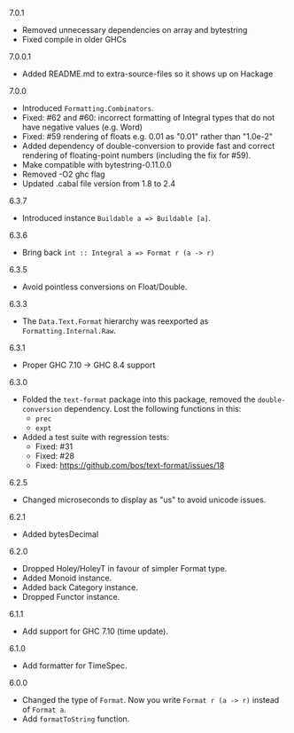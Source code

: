 7.0.1

* Removed unnecessary dependencies on array and bytestring
* Fixed compile in older GHCs

7.0.0.1

* Added README.md to extra-source-files so it shows up on Hackage

7.0.0

* Introduced `Formatting.Combinators`.
* Fixed: #62 and #60: incorrect formatting of Integral types that do not have negative values (e.g. Word)
* Fixed: #59 rendering of floats e.g. 0.01 as "0.01" rather than "1.0e-2"
* Added dependency of double-conversion to provide fast and correct rendering of floating-point numbers (including the fix for #59).
* Make compatible with bytestring-0.11.0.0
* Removed -O2 ghc flag
* Updated .cabal file version from 1.8 to 2.4

6.3.7

* Introduced instance `Buildable a => Buildable [a]`.

6.3.6

* Bring back `int :: Integral a => Format r (a -> r)`

6.3.5

* Avoid pointless conversions on Float/Double.

6.3.3

* The `Data.Text.Format` hierarchy was reexported as
  `Formatting.Internal.Raw`.

6.3.1

* Proper GHC 7.10 -> GHC 8.4 support

6.3.0

* Folded the `text-format` package into this package, removed the
  `double-conversion` dependency. Lost the following functions in
  this:
  * `prec`
  * `expt`
* Added a test suite with regression tests:
  * Fixed: #31
  * Fixed: #28
  * Fixed: https://github.com/bos/text-format/issues/18

6.2.5

* Changed microseconds to display as "us" to avoid unicode issues.

6.2.1

* Added bytesDecimal

6.2.0

* Dropped Holey/HoleyT in favour of simpler Format type.
* Added Monoid instance.
* Added back Category instance.
* Dropped Functor instance.

6.1.1

* Add support for GHC 7.10 (time update).

6.1.0

* Add formatter for TimeSpec.

6.0.0

* Changed the type of `Format`. Now you write `Format r (a -> r)` instead
  of `Format a`.
* Add `formatToString` function.
